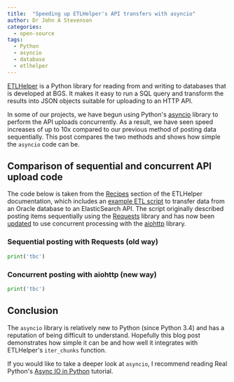```yaml
---
title:  "Speeding up ETLHelper's API transfers with asyncio"
author: Dr John A Stevenson
categories:
  - open-source
tags:
  - Python
  - asyncio
  - database
  - etlhelper
---
```


[ETLHelper](https://pypi.org/project/etlhelper/) is a Python library for reading from and writing to databases that is developed at BGS.
It makes it easy to run a SQL query and transform the results into JSON objects suitable for uploading to an HTTP API.

In some of our projects, we have begun using Python's
[asyncio](https://docs.python.org/3/library/asyncio.html) library to perform
the API uploads concurrently.
As a result, we have seen speed increases of up to 10x compared to
our previous method of posting data sequentially.
This post compares the two methods and shows how simple the `asyncio` code can
be.


## Comparison of sequential and concurrent API upload code

The code below is taken from the
[Recipes](https://github.com/BritishGeologicalSurvey/etlhelper#recipes) section
of the ETLHelper documentation, which includes an [example ETL
script](https://github.com/BritishGeologicalSurvey/etlhelper#database-to-api--nosql-copy-etl-script-template)
to transfer data from an Oracle database to an ElasticSearch API.
The script originally described posting items sequentially using the
[Requests](https://docs.python-requests.org/en/master/) library and has now been [updated](https://github.com/BritishGeologicalSurvey/etlhelper/compare/13cd104..f7cfc0b) to use concurrent processing with the [aiohttp](https://docs.aiohttp.org/en/stable/) library.


### Sequential posting with Requests (old way)

```python
print('tbc')
```


### Concurrent posting with aiohttp (new way)

```python
print('tbc')
```

## Conclusion

The `asyncio` library is relatively new to Python (since Python 3.4) and has
a reputation of being difficult to understand.
Hopefully this blog post demonstrates how simple it can be and how well it
integrates with ETLHelper's `iter_chunks` function.

If you would like to take a deeper look at `asyncio`, I recommend reading
Real Python's [Async IO in Python](https://realpython.com/async-io-python/)
tutorial.
